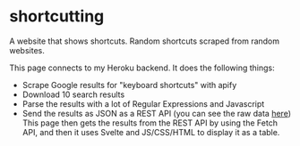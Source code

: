 # shortcutting
A website that shows shortcuts. Random shortcuts scraped from random websites.

This page connects to my Heroku backend. It does the following things:
- Scrape Google results for "keyboard shortcuts" with apify
- Download 10 search results
- Parse the results with a lot of Regular Expressions and Javascript
- Send the results as JSON as a REST API (you can see the raw data [here](https://shortcutting.herokuapp.com/sync))
This page then gets the results from the REST API by using the Fetch API, and then it uses Svelte and JS/CSS/HTML to display it as a table. 
